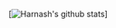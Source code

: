 [![Harnash's github stats](https://github-readme-stats.vercel.app/api?username=harnash&show_icons=true&theme=material-palenight)]
